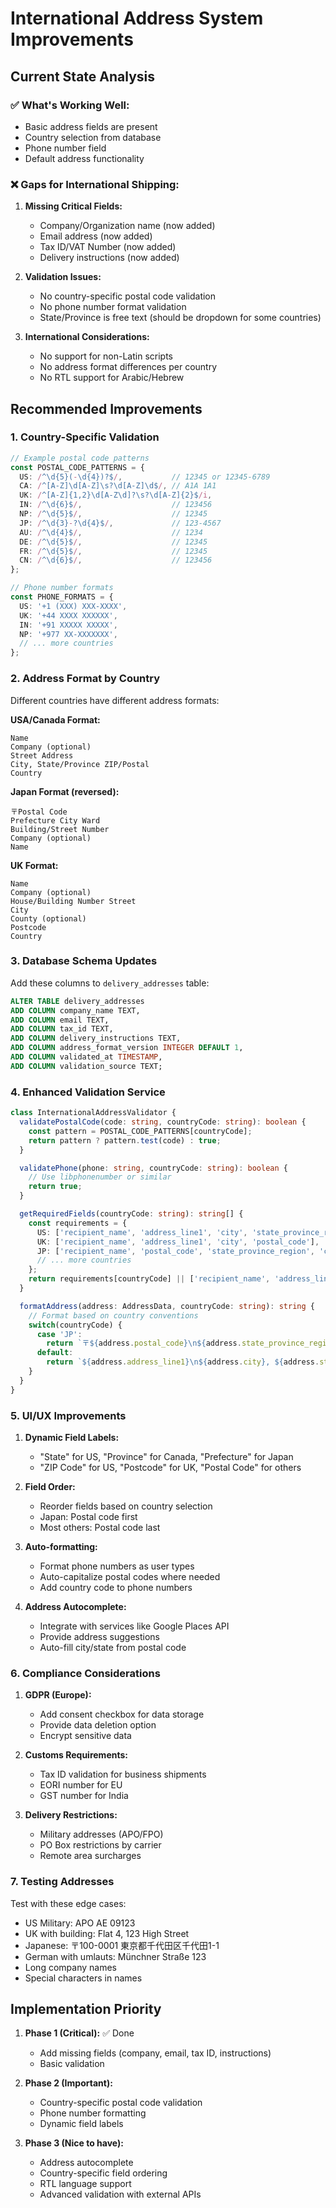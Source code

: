 # International Address System Improvements

## Current State Analysis

### ✅ What's Working Well:
- Basic address fields are present
- Country selection from database
- Phone number field
- Default address functionality

### ❌ Gaps for International Shipping:

1. **Missing Critical Fields:**
   - Company/Organization name (now added)
   - Email address (now added)
   - Tax ID/VAT Number (now added)
   - Delivery instructions (now added)

2. **Validation Issues:**
   - No country-specific postal code validation
   - No phone number format validation
   - State/Province is free text (should be dropdown for some countries)

3. **International Considerations:**
   - No support for non-Latin scripts
   - No address format differences per country
   - No RTL support for Arabic/Hebrew

## Recommended Improvements

### 1. Country-Specific Validation

```typescript
// Example postal code patterns
const POSTAL_CODE_PATTERNS = {
  US: /^\d{5}(-\d{4})?$/,           // 12345 or 12345-6789
  CA: /^[A-Z]\d[A-Z]\s?\d[A-Z]\d$/, // A1A 1A1
  UK: /^[A-Z]{1,2}\d[A-Z\d]?\s?\d[A-Z]{2}$/i,
  IN: /^\d{6}$/,                    // 123456
  NP: /^\d{5}$/,                    // 12345
  JP: /^\d{3}-?\d{4}$/,             // 123-4567
  AU: /^\d{4}$/,                    // 1234
  DE: /^\d{5}$/,                    // 12345
  FR: /^\d{5}$/,                    // 12345
  CN: /^\d{6}$/,                    // 123456
};

// Phone number formats
const PHONE_FORMATS = {
  US: '+1 (XXX) XXX-XXXX',
  UK: '+44 XXXX XXXXXX',
  IN: '+91 XXXXX XXXXX',
  NP: '+977 XX-XXXXXXX',
  // ... more countries
};
```

### 2. Address Format by Country

Different countries have different address formats:

**USA/Canada Format:**
```
Name
Company (optional)
Street Address
City, State/Province ZIP/Postal
Country
```

**Japan Format (reversed):**
```
〒Postal Code
Prefecture City Ward
Building/Street Number
Company (optional)
Name
```

**UK Format:**
```
Name
Company (optional)
House/Building Number Street
City
County (optional)
Postcode
Country
```

### 3. Database Schema Updates

Add these columns to `delivery_addresses` table:

```sql
ALTER TABLE delivery_addresses 
ADD COLUMN company_name TEXT,
ADD COLUMN email TEXT,
ADD COLUMN tax_id TEXT,
ADD COLUMN delivery_instructions TEXT,
ADD COLUMN address_format_version INTEGER DEFAULT 1,
ADD COLUMN validated_at TIMESTAMP,
ADD COLUMN validation_source TEXT;
```

### 4. Enhanced Validation Service

```typescript
class InternationalAddressValidator {
  validatePostalCode(code: string, countryCode: string): boolean {
    const pattern = POSTAL_CODE_PATTERNS[countryCode];
    return pattern ? pattern.test(code) : true;
  }

  validatePhone(phone: string, countryCode: string): boolean {
    // Use libphonenumber or similar
    return true;
  }

  getRequiredFields(countryCode: string): string[] {
    const requirements = {
      US: ['recipient_name', 'address_line1', 'city', 'state_province_region', 'postal_code'],
      UK: ['recipient_name', 'address_line1', 'city', 'postal_code'],
      JP: ['recipient_name', 'postal_code', 'state_province_region', 'city', 'address_line1'],
      // ... more countries
    };
    return requirements[countryCode] || ['recipient_name', 'address_line1', 'city', 'postal_code'];
  }

  formatAddress(address: AddressData, countryCode: string): string {
    // Format based on country conventions
    switch(countryCode) {
      case 'JP':
        return `〒${address.postal_code}\n${address.state_province_region} ${address.city}\n${address.address_line1}`;
      default:
        return `${address.address_line1}\n${address.city}, ${address.state_province_region} ${address.postal_code}`;
    }
  }
}
```

### 5. UI/UX Improvements

1. **Dynamic Field Labels:**
   - "State" for US, "Province" for Canada, "Prefecture" for Japan
   - "ZIP Code" for US, "Postcode" for UK, "Postal Code" for others

2. **Field Order:**
   - Reorder fields based on country selection
   - Japan: Postal code first
   - Most others: Postal code last

3. **Auto-formatting:**
   - Format phone numbers as user types
   - Auto-capitalize postal codes where needed
   - Add country code to phone numbers

4. **Address Autocomplete:**
   - Integrate with services like Google Places API
   - Provide address suggestions
   - Auto-fill city/state from postal code

### 6. Compliance Considerations

1. **GDPR (Europe):**
   - Add consent checkbox for data storage
   - Provide data deletion option
   - Encrypt sensitive data

2. **Customs Requirements:**
   - Tax ID validation for business shipments
   - EORI number for EU
   - GST number for India

3. **Delivery Restrictions:**
   - Military addresses (APO/FPO)
   - PO Box restrictions by carrier
   - Remote area surcharges

### 7. Testing Addresses

Test with these edge cases:
- US Military: APO AE 09123
- UK with building: Flat 4, 123 High Street
- Japanese: 〒100-0001 東京都千代田区千代田1-1
- German with umlauts: Münchner Straße 123
- Long company names
- Special characters in names

## Implementation Priority

1. **Phase 1 (Critical):** ✅ Done
   - Add missing fields (company, email, tax ID, instructions)
   - Basic validation

2. **Phase 2 (Important):**
   - Country-specific postal code validation
   - Phone number formatting
   - Dynamic field labels

3. **Phase 3 (Nice to have):**
   - Address autocomplete
   - Country-specific field ordering
   - RTL language support
   - Advanced validation with external APIs